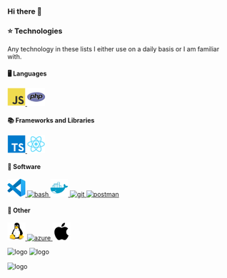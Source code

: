 ### Hi there 👋

<!--
**rafaaelrosa/rafaaelrosa** is a ✨ _special_ ✨ repository because its `README.md` (this file) appears on your GitHub profile.

Here are some ideas to get you started:

- 🔭 I’m currently working on ...
- 🌱 I’m currently learning ...
- 👯 I’m looking to collaborate on ...
- 🤔 I’m looking for help with ...
- 💬 Ask me about ...
- 📫 How to reach me: ...
- 😄 Pronouns: ...
- ⚡ Fun fact: ...
-->

### ⭐ Technologies
Any technology in these lists I either use on a daily basis or I am familiar with.
<p align="left">
  <h4>🖥 Languages</h4>
  <p align="left">
    <span></span>
    <a href="https://developer.mozilla.org/en-US/docs/Web/JavaScript" target="_blank">
        <img 
            src="https://raw.githubusercontent.com/devicons/devicon/master/icons/javascript/javascript-original.svg" 
            alt="javascript" 
            width="40"
            height="40"
        />
    </a>
    <span></span>
    <a href="https://www.php.net" target="_blank">
        <img 
            src="https://raw.githubusercontent.com/devicons/devicon/master/icons/php/php-original.svg" 
            alt="php" 
            width="40" 
            height="40"
        />
    </a>
  </p>
  <h4>📚 Frameworks and Libraries</h4>
  <p align="left">
    <a href="https://www.typescriptlang.org/" target="_blank">
		<img 
            src="https://raw.githubusercontent.com/devicons/devicon/master/icons/typescript/typescript-plain.svg" 
            alt="react" 
            width="40" 
            height="40"
        />
	</a>
    <span></span>
  	<a href="https://reactjs.org/" target="_blank">
		<img 
            src="https://raw.githubusercontent.com/devicons/devicon/master/icons/react/react-original.svg" 
            alt="react" 
            width="40" 
            height="40"
        />
	</a>
    <span></span>
  </p>
  <h4>💾 Software</h4>
  <p align="left">
  	<a href="https://code.visualstudio.com/" target="_blank">
		<img 
            src="https://raw.githubusercontent.com/devicons/devicon/master/icons/vscode/vscode-original.svg" 
            alt="vscode" 
            width="40" 
            height="40"
        />
	</a>
	<a href="https://www.gnu.org/software/bash/" target="_blank">
		<img 
            src="https://www.vectorlogo.zone/logos/gnu_bash/gnu_bash-icon.svg" 
            alt="bash" 
            width="40" 
            height="40"
        />
	</a>
	<a href="https://www.docker.com/" target="_blank">
		<img 
            src="https://raw.githubusercontent.com/devicons/devicon/master/icons/docker/docker-plain.svg" 
            alt="docker" 
            width="40" 
            height="40"
        />
	</a>
	<a href="https://git-scm.com/" target="_blank">
		<img 
            src="https://www.vectorlogo.zone/logos/git-scm/git-scm-icon.svg" 
            alt="git" 
            width="40" 
            height="40"
        />
	</a>
	<a href="https://postman.com" target="_blank">
		<img 
            src="https://www.vectorlogo.zone/logos/getpostman/getpostman-icon.svg" 
            alt="postman" 
            width="40" 
            height="40"
        />
	</a>
</p>
  <h4>💠 Other</h4>
   <p align="left">
    <a href="https://www.linux.org/" target="_blank">
        <img 
            src="https://raw.githubusercontent.com/devicons/devicon/master/icons/linux/linux-original.svg" 
            alt="linux" 
            width="40" 
            height="40"
        />
    </a>
  	<a href="https://azure.microsoft.com/" target="_blank">
		<img
            src="https://www.vectorlogo.zone/logos/microsoft_azure/microsoft_azure-icon.svg"
            alt="azure"
            width="40"
            height="40"
        />
	</a>
    <a href="https://www.apple.com/macos/" target="_blank"> 
        <img 
            src="https://raw.githubusercontent.com/devicons/devicon/master/icons/apple/apple-original.svg" 
            alt="macOS" 
            width="40" 
            height="40"
        /> 
    </a>
  </p>
  
<p>
	<img 
        src="https://github-readme-stats.vercel.app/api/top-langs/?username=rafaaelrosa&theme=dark"
        alt="logo"
        height="220"
    />
	<img
        src="https://github-readme-stats.vercel.app/api?username=rafaaelrosa&show_icons=true&theme=dark&count_private=true"
        alt="logo" 
        height="220"
    />
</p>
<p>
    <img 
        src="https://github-profile-trophy.vercel.app/?username=rafaaelrosa&theme=flat&column=7&margin-w=10" 
        alt="logo" 
        height="160" 
        align="center"
    />
</p>